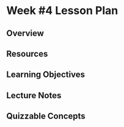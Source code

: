 # Week #4 Lesson Plan

## Overview

## Resources

## Learning Objectives
 
## Lecture Notes

## Quizzable Concepts